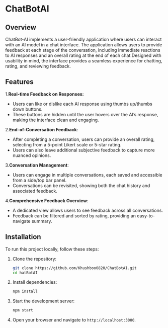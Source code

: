 # ChatBotAI

## Overview

ChatBot-AI implements a user-friendly application where users can interact with an AI model in a chat interface. The application allows users to provide feedback at each stage of the conversation, including immediate reactions to AI responses and an overall rating at the end of each chat.Designed with usability in mind, the interface provides a seamless experience for chatting, rating, and reviewing feedback.

## Features
1.**Real-time Feedback on Responses:**<br>
 - Users can like or dislike each AI response using thumbs up/thumbs down buttons.<br>
 - These buttons are hidden until the user hovers over the AI’s response, making the interface clean and engaging.

2.**End-of-Conversation Feedback**:<br>
 - After completing a conversation, users can provide an overall rating, selecting from a 5-point Likert scale or 5-star rating.<br>
 - Users can also leave additional subjective feedback to capture more nuanced opinions.

3.**Conversation Management**:<br>
 - Users can engage in multiple conversations, each saved and accessible from a side/top bar panel.<br>
 - Conversations can be revisited, showing both the chat history and associated feedback.<br>

4.**Comprehensive Feedback Overview**:<br>
 - A dedicated view allows users to see feedback across all conversations.<br>
 - Feedback can be filtered and sorted by rating, providing an easy-to-navigate summary.

## Installation

To run this project locally, follow these steps:

1. Clone the repository:

   ```bash
   git clone https://github.com/Khushboo0820/ChatBotAI.git
   cd hatBotAI
   ```

2. Install dependencies:

   ```bash
   npm install
   ```

3. Start the development server:

   ```bash
   npm start
   ```

4. Open your browser and navigate to `http://localhost:3000`.
